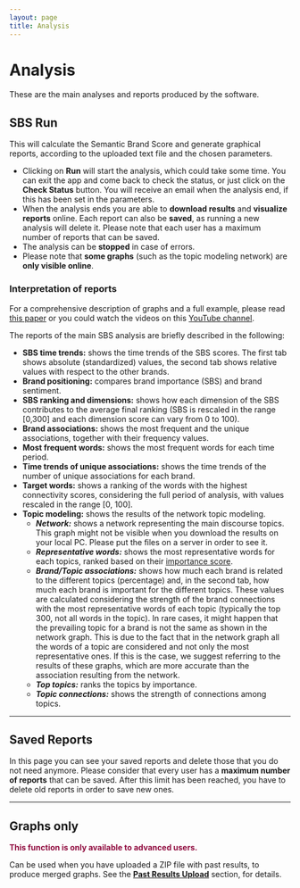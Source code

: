 ```yaml
---
layout: page
title: Analysis
---
```


# Analysis
These are the main analyses and reports produced by the software.

## SBS Run

This will calculate the Semantic Brand Score and generate graphical reports, according to the uploaded text file and the chosen parameters.

- Clicking on **Run** will start the analysis, which could take some time. You can exit the app and come back to check the status, or just click on the **Check Status** button. You will receive an email when the analysis end, if this has been set in the parameters.
- When the analysis ends you are able to **download results** and **visualize reports** online. Each report can also be **saved**, as running a new analysis will delete it. Please note that each user has a maximum number of reports that can be saved.
- The analysis can be **stopped** in case of errors.
- Please note that **some graphs** (such as the topic modeling network) are **only visible online**.

### Interpretation of reports
For a comprehensive description of graphs and a full example, please read <a href="https://arxiv.org/ftp/arxiv/papers/2001/2001.11479.pdf" target="_blank">this paper</a> or you could watch the videos on this [YouTube channel](https://www.youtube.com/watch?v=CYvKdTgDJTU&list=PL_zqgcr1hn7TAOr0BfX93HXkZThVYeuL0&index=2). 

The reports of the main SBS analysis are briefly described in the following:

- **SBS time trends:** shows the time trends of the SBS scores. The first tab shows absolute (standardized) values, the second tab shows relative values with respect to the other brands.
- **Brand positioning:** compares brand importance (SBS) and brand sentiment.
- **SBS ranking and dimensions:** shows how each dimension of the SBS contributes to the average final ranking (SBS is rescaled in the range [0,300] and each dimension score can vary from 0 to 100).
- **Brand associations:** shows the most frequent and the unique associations, together with their frequency values.
- **Most frequent words:** shows the most frequent words for each time period.
- **Time trends of unique associations:** shows the time trends of the number of unique associations for each brand.
- **Target words:** shows a ranking of the words with the highest connectivity scores, considering the full period of analysis, with values rescaled in the range [0, 100].
- **Topic modeling:** shows the results of the network topic modeling.
  - ***Network:*** shows a network representing the main discourse topics. This graph might not be visible when you download the results on your local PC. Please put the files on a server in order to see it.
  - ***Representative words:*** shows the most representative words for each topics, ranked based on their <a href="https://arxiv.org/ftp/arxiv/papers/2001/2001.11479.pdf" target="_blank">importance score</a>. 
  - ***Brand/Topic associations:*** shows how much each brand is related to the different topics (percentage) and, in the second tab, how much each brand is important for the different topics. These values are calculated considering the strength of the brand connections with the most representative words of each topic (typically the top 300, not all words in the topic). In rare cases, it might happen that the prevailing topic for a brand is not the same as shown in the network graph. This is due to the fact that in the network graph all the words of a topic are considered and not only the most representative ones. If this is the case, we suggest referring to the results of these graphs, which are more accurate than the association resulting from the network.
  - ***Top topics:*** ranks the topics by importance.
  - ***Topic connections:*** shows the strength of connections among topics.

------

## Saved Reports

In this page you can see your saved reports and delete those that you do not need anymore. Please consider that every user has a **maximum number of reports** that can be saved. After this limit has been reached, you have to delete old reports in order to save new ones.

------

## Graphs only

<span style="color:#900C3F">**This function is only available to advanced users.**</span>

Can be used when you have uploaded a ZIP file with past results, to produce merged graphs. See the [**Past Results Upload**](upload.md#past-results-upload) section, for details.
